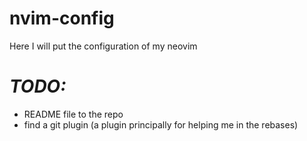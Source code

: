 # nvim-config
Here I will put the configuration of my neovim


# *TODO:*
  - README file to the repo
  - find a git plugin (a plugin principally for helping me in the rebases)
